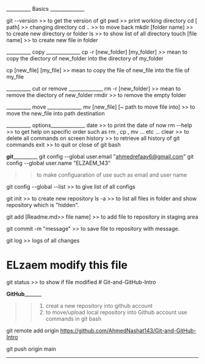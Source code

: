 __________ Basics ______________

git --version >> to get the version of git
pwd >> print working directory
cd  [ path]  >> changing directory
cd .. >> to move back
mkdir  [folder name]   >>  to create new directory or folder
ls  >>  to show list of all directory
touch [file name] >>  to create new file in folder

__________ copy ______________
cp -r [new_folder] [my_folder] >> mean to copy the diectory of new_folder into the directory of my_folder

cp  [new_file] [my_file] >> mean to copy the file of new_file into the file of my_file

__________ cut or remove ______________
rm -r [new_folder] >> mean to remove the diectory of new_folder
rmdir  >> to remove the empty folder

__________ move ______________
mv  [new_file] [~ path to move file into] >> to move the  new_file into path destination 

__________ options______________
date >> to print the date of now
rm --help >> to get help on specific order such as rm , cp , mv  ... etc ... 
clear >> to delete all commands on screen
history >> to retrieve all history  of git commands
exit  >> to quit or close of git bash

_____________________________git_______________________________________
git config --global user.email "ahmedrefaay6@gmail.com" 
git config --global user.name "ELZAEM_143"
 >> to make configuaration of use such as email and user name

git config --global --list >> to give list of all configs

git init >> to create new repository
ls -a >> to list all files in folder and show repository which is "hidden".

git add [Readme.md>> file name] >> to add file to repository in staging area

git commit -m "message" >> to save file to repository with message.

git log >> logs of all changes

# ELzaem modify this file 

git status >> to show if file modified # Git-and-GitHub-Intro

____________________________GitHub___________________________________

>> 1. creat a new repository into github account 
>> 2. to move/upload  local repository into Github account use commands in git bash

git remote add origin https://github.com/AhmedNashat143/Git-and-GitHub-Intro

git push origin main
_______________________________________________________________
